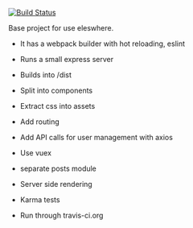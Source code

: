 [![Build Status](https://travis-ci.org/happyt/vueBase.svg?branch=serverside)](https://travis-ci.org/happyt/vueBase)

Base project for use eleswhere.

- It has a webpack builder with hot reloading, eslint
- Runs a small express server
- Builds into /dist

- Split into components
- Extract css into assets

- Add routing

- Add API calls for user management with axios

- Use vuex
- separate posts module

- Server side rendering

- Karma tests
- Run through travis-ci.org




